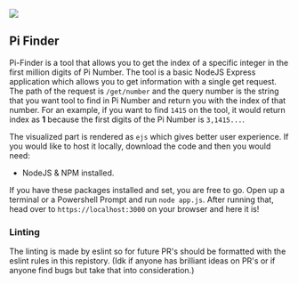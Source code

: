 ![](https://toasty.is-pretty.cool/5wRB3Ux.gif)

## Pi Finder

Pi-Finder is a tool that allows you to get the index of a specific integer in the first million digits of Pi Number. The tool is a basic NodeJS Express application which allows you to get information with a single get request.
The path of the request is `/get/number` and the query number is the string that you want tool to find in Pi Number and return you with the index of that number. For an example, 
if you want to find `1415` on the tool, it would return index as **1** because the first digits of the Pi Number is `3,1415...`.

The visualized part is rendered as `ejs` which gives better user experience. If you would like to host it locally, download the code and then you would need:

- NodeJS & NPM installed.

If you have these packages installed and set, you are free to go. Open up a terminal or a Powershell Prompt and run `node app.js`. After running that, head over to `https://localhost:3000` on your browser and here it is!

### Linting

The linting is made by eslint so for future PR's should be formatted with the eslint rules in this repistory. (Idk if anyone has brilliant ideas on PR's or if anyone find bugs but take that into consideration.)

